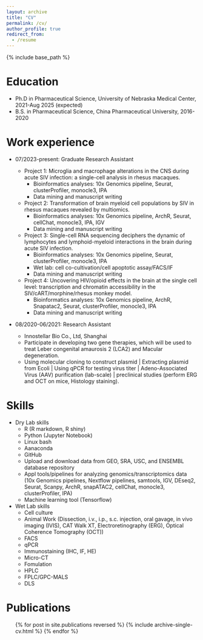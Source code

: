 ```yaml
---
layout: archive
title: "CV"
permalink: /cv/
author_profile: true
redirect_from:
  - /resume
---
```


{% include base_path %}

Education
======
* Ph.D in Pharmaceutical Science, University of Nebraska Medical Center, 2021-Aug 2025 (expected)
* B.S. in Pharmaceutical Science, China Pharmaceutical University, 2016-2020

Work experience
======
* 07/2023-present: Graduate Research Assistant
  * Project 1: Microglia and macrophage alterations in the CNS during acute SIV infection: a single-cell analysis in rhesus macaques.
    * Bioinformatics analyses: 10x Genomics pipeline, Seurat, clusterProfiler, monocle3, IPA
    * Data mining and manuscript writing
  * Project 2: Transformation of brain myeloid cell populations by SIV in rhesus macaques revealed by multiomics.
    * Bioinformatics analyses: 10x Genomics pipeline, ArchR, Seurat, cellChat, monocle3, IPA, IGV
    * Data mining and manuscript writing
  * Project 3: Single-cell RNA sequencing deciphers the dynamic of lymphocytes and lymphoid-myeloid interactions in the brain during acute SIV infection.
    * Bioinformatics analyses: 10x Genomics pipeline, Seurat, clusterProfiler, monocle3, IPA
    * Wet lab: cell co-cultivation/cell apoptotic assay/FACS/IF
    * Data mining and manuscript writing
  * Project 4: Uncovering HIV/opioid effects in the brain at the single cell level: transcription and chromatin accessibility in the SIV/cART/morphine/rhesus monkey model.
    * Bioinformatics analyses: 10x Genomics pipeline, ArchR, Snapatac2, Seurat, clusterProfiler, monocle3, IPA
    * Data mining and manuscript writing

* 08/2020-06/2021: Research Assistant
  * Innostellar Bio Co., Ltd, Shanghai
  * Participate in developing two gene therapies, which will be used to treat Leber congenital amaurosis 2 (LCA2) and Macular degeneration.
  * Using molecular cloning to construct plasmid | Extracting plasmid from Ecoli | Using qPCR for testing virus titer | Adeno-Associated Virus (AAV) purification (lab-scale) | preclinical studies (perform ERG and OCT on mice, Histology staining).

Skills
======
* Dry Lab skills
  * R (R markdown, R shiny)
  * Python (Jupyter Notebook)
  * Linux bash
  * Aanaconda
  * GitHub
  * Upload and download data from GEO, SRA, USC, and ENSEMBL database repository
  * Appl tools/pipelines for analyzing genomics/transcriptomics data (10x Genomics pipelines, Nextflow pipelines, samtools, IGV, DEseq2, Seurat, Scanpy, ArchR, snapATAC2, cellChat, monocle3, clusterProfiler, IPA)
  * Machine learning tool (Tensorflow)
* Wet Lab skills
  * Cell culture
  * Animal Work (Dissection, i.v., i.p., s.c. injection, oral gavage, in vivo imaging (IVIS), CAT Walk XT, Electroretinography (ERG), Optical Coherence Tomography (OCT))
  * FACS
  * qPCR
  * Immunostaining (IHC, IF, HE)
  * Micro-CT
  * Fomulation
  * HPLC
  * FPLC/GPC-MALS
  * DLS

Publications
======
  <ul>{% for post in site.publications reversed %}
    {% include archive-single-cv.html %}
  {% endfor %}</ul>
  

